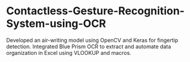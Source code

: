 # Contactless-Gesture-Recognition-System-using-OCR
Developed an air-writing model using OpenCV and Keras for fingertip detection. Integrated Blue Prism OCR to extract and automate data organization in Excel using VLOOKUP and macros.
